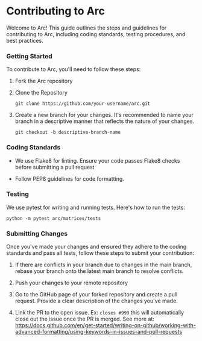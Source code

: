 
# Contributing to Arc

Welcome to Arc! This guide outlines the steps and guidelines for contributing to Arc, including coding standards, testing procedures, and best practices.

### Getting Started

To contribute to Arc, you'll need to follow these steps:

1. Fork the Arc repository

2. Clone the Repository
   ```
   git clone https://github.com/your-username/arc.git
   ```

3. Create a new branch for your changes. It's recommended to name your branch in a descriptive manner that reflects the nature of your changes.
   ```
   git checkout -b descriptive-branch-name
   ```

### Coding Standards

- We use Flake8 for linting. Ensure your code passes Flake8 checks before submitting a pull request
  
- Follow PEP8 guidelines for code formatting.

### Testing

We use pytest for writing and running tests. Here's how to run the tests:
```
python -m pytest arc/matrices/tests
```

### Submitting Changes

Once you've made your changes and ensured they adhere to the coding standards and pass all tests, follow these steps to submit your contribution:

1. If there are conflicts in your branch due to changes in the main branch, rebase your branch onto the latest main branch to resolve conflicts.

2. Push your changes to your remote repository

3. Go to the GitHub page of your forked repository and create a pull request. Provide a clear description of the changes you've made.

4. Link the PR to the open issue. Ex: `closes #999` this will automatically close out the issue once the PR is merged. See more at: https://docs.github.com/en/get-started/writing-on-github/working-with-advanced-formatting/using-keywords-in-issues-and-pull-requests

